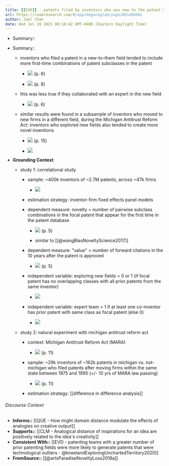```yaml
---
title: [[EVD]] - patents filed by inventors who was new to the patent's field tended to be more novel; this was less true if they collaborated with an expert in the new field - [[@artsParadiseNoveltyLoss2018a]]
url: https://roamresearch.com/#/app/megacoglab/page/W3sdOb60i
author: Joel Chan
date: Wed Jul 28 2021 00:18:42 GMT-0400 (Eastern Daylight Time)
---
```


- Summary::
- Summary::

    - inventors who filed a patent in a new-to-them field tended to include more first-time combinations of patent subclasses in the patent

        - ![](https://firebasestorage.googleapis.com/v0/b/firescript-577a2.appspot.com/o/imgs%2Fapp%2Fmegacoglab%2FdSIOEs8kxp.png?alt=media&token=daaf9315-b538-43cd-b44b-8c69ab3a7cbb) (p. 6)

        - ![](https://firebasestorage.googleapis.com/v0/b/firescript-577a2.appspot.com/o/imgs%2Fapp%2Fmegacoglab%2Fa58lvnWcDz.png?alt=media&token=75f1b7c7-b213-4896-8b83-38a50fdaef65) (p. 8)

    - this was less true if they collaborated with an expert in the new field

        - ![](https://firebasestorage.googleapis.com/v0/b/firescript-577a2.appspot.com/o/imgs%2Fapp%2Fmegacoglab%2FxZM8epy6Ac.png?alt=media&token=698ddae0-7998-435e-8649-e5cfa47c5a8a) (p. 6)

    - similar results were found in a subsample of inventors who moved to new firms in a different field, during the Michigan Antitrust Reform Act: inventors who explored new fields also tended to create more novel inventions

        - ![](https://firebasestorage.googleapis.com/v0/b/firescript-577a2.appspot.com/o/imgs%2Fapp%2Fmegacoglab%2FguLcnJ_Y90.png?alt=media&token=caee697a-dd57-4d1f-9612-042aaf068eef) (p. 15)

        - ![](https://firebasestorage.googleapis.com/v0/b/firescript-577a2.appspot.com/o/imgs%2Fapp%2Fmegacoglab%2Fp_cAxAs8dz.png?alt=media&token=cea8d174-f1c5-4e8f-9220-8eb92d8ba912)
- **Grounding Context**

    - study 1: correlational study

        - sample: ~400k inventors of ~2.7M patents, across ~47k firms

            - ![](https://firebasestorage.googleapis.com/v0/b/firescript-577a2.appspot.com/o/imgs%2Fapp%2Fmegacoglab%2FdyjoiND2vv.png?alt=media&token=7615e687-e83d-407d-8a19-494d2b216557)

        - estimation strategy: inventor-firm fixed effects panel models

        - dependent measure: novelty = number of pairwise subclass combinations in the focal patent that appear for the first time in the patent database

            - ![](https://firebasestorage.googleapis.com/v0/b/firescript-577a2.appspot.com/o/imgs%2Fapp%2Fmegacoglab%2F9pJaGcW9qX.png?alt=media&token=2444d022-6de2-4b97-8b62-423841d3967c) (p. 5)

            - similar to [[@wangBiasNoveltyScience2017]]

        - dependent measure: "value" = number of forward citations in the 10 years after the patent is approved

            - ![](https://firebasestorage.googleapis.com/v0/b/firescript-577a2.appspot.com/o/imgs%2Fapp%2Fmegacoglab%2FmB38E0LsgV.png?alt=media&token=eee81c34-f24d-4e6e-bb1a-d431242edcc3) (p. 5)

        - independent variable: exploring new fields = 0 or 1 (if focal patent has no overlapping classes with all prior patents from the same inventor)

            - ![](https://firebasestorage.googleapis.com/v0/b/firescript-577a2.appspot.com/o/imgs%2Fapp%2Fmegacoglab%2F1GILaZHVqd.png?alt=media&token=0a89b928-a7c3-436b-80db-d0d523ece9b4)

        - independent variable: expert team  = 1 if at least one co-inventor has prior patent with same class as focal patent (else 0)

            - ![](https://firebasestorage.googleapis.com/v0/b/firescript-577a2.appspot.com/o/imgs%2Fapp%2Fmegacoglab%2FfrkO7dQ822.png?alt=media&token=e7279055-8d18-40c1-9908-7f5fe17be67a)

    - study 2: natural experiment with michigan antitrust reform act

        - context: Michigan Antitrust Reform Act (MARA)

            - ![](https://firebasestorage.googleapis.com/v0/b/firescript-577a2.appspot.com/o/imgs%2Fapp%2Fmegacoglab%2FhHQz0nQ18U.png?alt=media&token=e6f1d15f-174c-407b-b01c-205cbf973cab) (p. 11)

        - sample: ~29k inventors of ~162k patents in michigan vs. not-michigan who filed patents after moving firms within the same state between 1975 and 1995 (+/- 10 yrs of MARA law passing)

            - ![](https://firebasestorage.googleapis.com/v0/b/firescript-577a2.appspot.com/o/imgs%2Fapp%2Fmegacoglab%2FGxeeSY0OtD.png?alt=media&token=4f97dd03-f445-4261-b26e-efc97e191660) (p. 11)

        - estimation strategy: [[difference in difference analysis]]

###### Discourse Context

- **Informs::** [[QUE - How might domain distance modulate the effects of analogies on creative output]]
- **Supports::** [[CLM - Analogical distance of inspirations for an idea are positively related to the idea's creativity]]
- **Consistent With::** [[EVD - patenting teams with a greater number of prior patenting fields were more likely to generate patents that were technological outliers - @kneelandExploringUnchartedTerritory2020]]
- **FromSource::** [[@artsParadiseNoveltyLoss2018a]]
